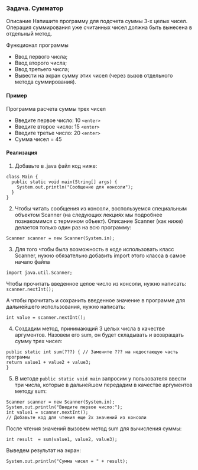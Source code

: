 ### Задача. Сумматор

Описание
Напишите программу для подсчета суммы 3-х целых чисел. Операция суммирования уже считанных чисел должна быть вынесена в
отдельный метод.

Функционал программы

* Ввод первого числа;
* Ввод второго числа;
* Ввод третьего числа;
* Вывести на экран сумму этих чисел (через вызов отдельного метода суммирования).

#### Пример

Программа расчета суммы трех чисел

* Введите первое число:
  10 `````<enter>`````
* Введите второе число:
  15 `````<enter>`````
* Введите третье число:
  20 `````<enter>`````
* Сумма чисел = 45

#### Реализация

1. Добавьте в .java файл код ниже:

````
class Main {
  public static void main(String[] args) {
    System.out.println("Сообщение для консоли");
  }
}
````

2. Чтобы читать сообщения из консоли, воспользуемся специальным объектом Scanner (на следующих лекциях мы подробнее
   познакомимся с термином объект). Описание Scanner (как ниже) делается только один раз на всю программу:

```Scanner scanner = new Scanner(System.in);```

3. Для того чтобы была возможность в коде использовать класс Scanner, нужно обязательно добавить import этого класса в
   самое начало файла

````
import java.util.Scanner;
`````

Чтобы прочитать введенное целое число из консоли, нужно написать:
```scanner.nextInt();```

А чтобы прочитать и сохранить введенное значение в программе для дальнейшего использования, нужно написать:

`````int value = scanner.nextInt();`````

4. Создадим метод, принимающий 3 целых числа в качестве аргументов. Назовем его sum, он будет складывать и возвращать
   сумму трех чисел:

````
public static int sum(???) { // Замените ??? на недостающую часть программы
return value1 + value2 + value3;
}
````

5. В методе ```public static void main``` запросим у пользователя ввести три числа, которые в дальнейшем передадим в
   качестве аргументов методу sum:

```
Scanner scanner = new Scanner(System.in);
System.out.println("Введите первое число:");
int value1 = scanner.nextInt();
// Добавьте код для чтения еще 2х значений из консоли

```

После чтения значений вызовем метод sum для вычисления суммы:

````
int result  = sum(value1, value2, value3);
````

Выведем результат на экран:

````
System.out.println("Сумма чисел = " + result);
````
